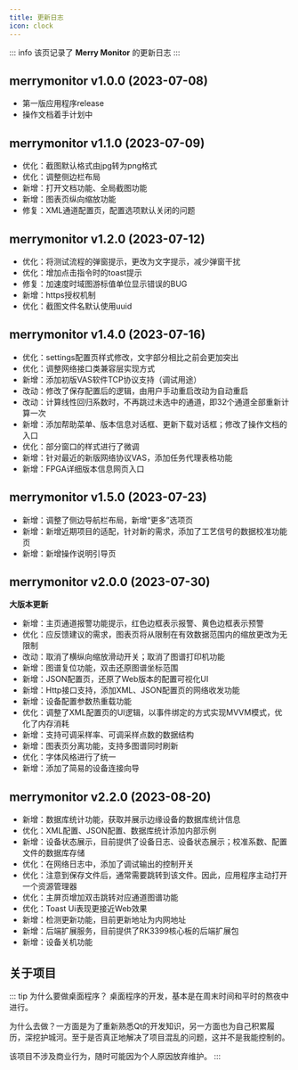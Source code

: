 ```yaml
---
title: 更新日志
icon: clock
---
```


::: info
该页记录了 **Merry Monitor** 的更新日志
:::

## merrymonitor v1.0.0 (2023-07-08)

+ 第一版应用程序release
+ 操作文档着手计划中

## merrymonitor v1.1.0 (2023-07-09)

+ 优化：截图默认格式由jpg转为png格式
+ 优化：调整侧边栏布局
+ 新增：打开文档功能、全局截图功能
+ 新增：图表页纵向缩放功能
+ 修复：XML通道配置页，配置选项默认关闭的问题

## merrymonitor v1.2.0 (2023-07-12)

+ 优化：将测试流程的弹窗提示，更改为文字提示，减少弹窗干扰
+ 优化：增加点击指令时的toast提示
+ 修复：加速度时域图游标值单位显示错误的BUG
+ 新增：https授权机制
+ 优化：截图文件名默认使用uuid

## merrymonitor v1.4.0 (2023-07-16)

+ 优化：settings配置页样式修改，文字部分相比之前会更加突出
+ 优化：调整网络接口类兼容层实现方式
+ 新增：添加初版VAS软件TCP协议支持（调试用途）
+ 改动：修改了保存配置后的逻辑，由用户手动重启改动为自动重启
+ 改动：计算线性回归系数时，不再跳过未选中的通道，即32个通道全部重新计算一次
+ 新增：添加帮助菜单、版本信息对话框、更新下载对话框；修改了操作文档的入口
+ 优化：部分窗口的样式进行了微调
+ 新增：针对最近的新版网络协议VAS，添加任务代理表格功能
+ 新增：FPGA详细版本信息网页入口

## merrymonitor v1.5.0 (2023-07-23)

+ 新增：调整了侧边导航栏布局，新增“更多”选项页
+ 新增：新增近期项目的适配，针对新的需求，添加了工艺信号的数据校准功能页
+ 新增：新增操作说明引导页

## merrymonitor v2.0.0 (2023-07-30)

<badge text="注" type="tip" /> **大版本更新**

+ 新增：主页通道报警功能提示，红色边框表示报警、黄色边框表示预警
+ 优化：应反馈建议的需求，图表页将从限制在有效数据范围内的缩放更改为无限制
+ 改动：取消了横纵向缩放滑动开关；取消了图谱打印机功能
+ 新增：图谱复位功能，双击还原图谱坐标范围
+ 新增：JSON配置页，还原了Web版本的配置可视化UI
+ 新增：Http接口支持，添加XML、JSON配置页的网络收发功能
+ 新增：设备配置参数热重载功能
+ 优化：调整了XML配置页的UI逻辑，以事件绑定的方式实现MVVM模式，优化了内存消耗
+ 新增：支持可调采样率、可调采样点数的数据结构
+ 新增：图表页分离功能，支持多图谱同时刷新
+ 优化：字体风格进行了统一
+ 新增：添加了简易的设备连接向导

## merrymonitor v2.2.0 (2023-08-20)

+ 新增：数据库统计功能，获取并展示边缘设备的数据库统计信息
+ 优化：XML配置、JSON配置、数据库统计添加内部示例
+ 新增：设备状态展示，目前提供了设备日志、设备状态展示；校准系数、配置文件的数据库存储
+ 优化：在网络日志中，添加了调试输出的控制开关
+ 优化：注意到保存文件后，通常需要跳转到该文件。因此，应用程序主动打开一个资源管理器
+ 优化：主屏页增加双击跳转对应通道图谱功能
+ 优化：Toast Ui表现更接近Web效果
+ 新增：检测更新功能，目前更新地址为内网地址
+ 新增：后端扩展服务，目前提供了RK3399核心板的后端扩展包
+ 新增：设备关机功能

## 关于项目

::: tip 为什么要做桌面程序？
桌面程序的开发，基本是在周末时间和平时的熬夜中进行。

为什么去做？一方面是为了重新熟悉Qt的开发知识，另一方面也为自己积累履历，深挖护城河。至于是否真正地解决了项目混乱的问题，这并不是我能控制的。

该项目不涉及商业行为，随时可能因为个人原因放弃维护。
:::
